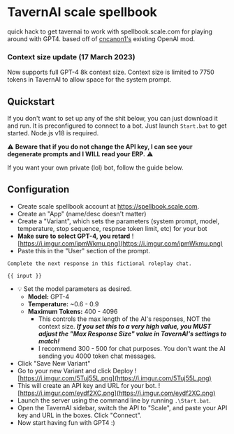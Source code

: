 # TavernAI scale spellbook
quick hack to get tavernai to work with spellbook.scale.com for playing around with GPT4. based off of [cncanon1's](https://github.com/CncAnon1/) existing OpenAI mod.

### **Context size update (17 March 2023)** 
Now supports full GPT-4 8k context size.  Context size is limited to 7750 tokens in TavernAI to allow space for the system prompt.

## Quickstart
If you don't want to set up any of the shit below, you can just download it and run. It is preconfigured to connect to a bot.  Just launch `Start.bat` to get started.  Node.js v18 is required. 

⚠️ **Beware that if you do not change the API key, I can see your degenerate prompts and I WILL read your ERP.** ⚠️ 

If you want your own private (lol) bot, follow the guide below.

## Configuration
- Create scale spellbook account at https://spellbook.scale.com.
- Create an "App" (name/desc doesn't matter)
- Create a "Variant", which sets the parameters (system prompt, model, temperature, stop sequence, respnse token limit, etc) for your bot
- **Make sure to select GPT-4, you retard**
![https://i.imgur.com/ipmWkmu.png](https://i.imgur.com/ipmWkmu.png)
- Paste this in the "User" section of the prompt.
```
Complete the next response in this fictional roleplay chat.

{{ input }}
```
- 💡 Set the model parameters as desired.
  - **Model:** GPT-4
  - **Temperature:** ~0.6 - 0.9
  - **Maximum Tokens:** 400 - 4096
    - This controls the max length of the AI's responses, NOT the context size. ***If you set this to a very high value, you MUST adjust the "Max Response Size" value in TavernAI's settings to match!***
    - I recommend 300 - 500 for chat purposes. You don't want the AI sending you 4000 token chat messages.
- Click "Save New Variant"
- Go to your new Variant and click Deploy
![https://i.imgur.com/5Tuj55L.png](https://i.imgur.com/5Tuj55L.png)
- This will create an API key and URL for your bot.
![https://i.imgur.com/eydf2XC.png](https://i.imgur.com/eydf2XC.png)
- Launch the server using the command line by running `.\Start.bat`.
- Open the TavernAI sidebar, switch the API to "Scale", and paste your API key and URL in the boxes. Click "Connect".
- Now start having fun with GPT4 :)
